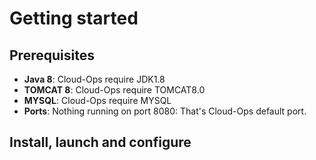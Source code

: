 # Getting started

## Prerequisites
* __Java 8__: Cloud-Ops require JDK1.8
* __TOMCAT 8__: Cloud-Ops require TOMCAT8.0
* __MYSQL__: Cloud-Ops require MYSQL
* __Ports__: Nothing running on port 8080: That's Cloud-Ops default port.
## Install, launch and configure

